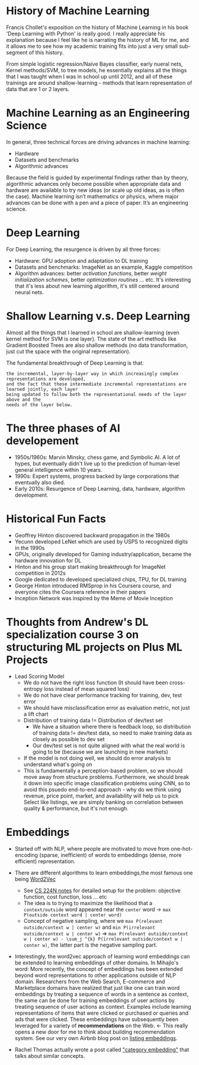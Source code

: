 # History of Machine Learning

Francis Chollet's exposition on the history of Machine Learning in his book 'Deep Learning with Python' is really good. I really appreciate his explanation because I feel like he is narrating the history of ML for me, and it allows me to see how my academic training fits into just a very small sub-segment of this history.

From simple logistic regression/Naive Bayes classifier, early nueral nets, Kernel methods/SVM, to tree models, he essentially explains all the things that I was taught when I was in school up until 2012, and all of these trainings are around shallow-learning - methods that learn representation of data that are 1 or 2 layers.

# Machine Learning as an Engineering Science

In general, three technical forces are driving advances in machine learning:

* Hardware
* Datasets and benchmarks
* Algorithmic advances

Because the field is guided by experimental findings rather than by theory, algorithmic advances only become possible when appropriate data and hardware are available to try new ideas (or scale up old ideas, as is often the case). Machine learning isn’t mathematics or physics, where major advances can be done with a pen and a piece of paper. It’s an engineering science.

# Deep Learning

For Deep Learning, the resurgence is driven by all three forces:

* Hardware: GPU adoption and adaptation to DL training
* Datasets and benchmarks: ImageNet as an example, Kaggle competition
* Algorithm advances: better _activation functions_, better _weight initialization schemes_, better _optimization routines_ ... etc. It's interesting that it's less about new learning algorithm, it's still centered around neural nets.

# Shallow Learning v.s. Deep Learning

Almost all the things that I learned in school are shallow-learning (even kernel method for SVM is one layer). The state of the art methods like Gradient Boosted Trees are also shallow methods (no data transformation, just cut the space with the original representation). 

The fundamental breakthrough of Deep Learning is that:


```
the incremental, layer-by-layer way in which increasingly complex representations are developed,
and the fact that these intermediate incremental representations are learned jointly, each layer
being updated to follow both the representational needs of the layer above and the
needs of the layer below. 
```

# The three phases of AI developement

* 1950s/1960s: Marvin Minsky, chess game, and Symbolic AI. A lot of hypes, but eventually didn't live up to the prediction of human-level general intelligence within 10 years.
* 1990s: Expert systems, progress backed by large corporations that eventually also died.
* Early 2010s: Resurgence of Deep Learning, data, hardware, algorithm development. 

# Historical Fun Facts

* Geoffrey Hinton discovered backward propagation in the 1980s
* Yecunn developed LeNet which are used by USPS to recognized digits in the 1990s
* GPUs, originally developed for Gaming industry/application, became the hardware innovation for DL
* Hinton and his group start making breakthrough for ImageNet competition in 2012s
* Google dedicated to developed specialized chips, TPU, for DL training
* George Hinton introduced RMSprop in his Coursera course, and everyone cites the Coursera reference in their papers
* Inception Network was inspired by the Meme of Movie Inception

# Thoughts from Andrew's DL specialization course 3 on structuring ML projects on Plus ML Projects

* Lead Scoring Model
	- We do not have the right loss function (It should have been cross-entropy loss instead of mean squared loss)
	- We do not have clear performance tracking for training, dev, test error
	- We should have misclassification error as evaluation metric, not just a lift chart
	- Distribution of training data != Distribution of dev/test set
		- We have a situation where there is feedback loop, so distribution of training data != dev/test data, so need to make training data as closely as possible to dev set
		- Our dev/test set is not quite aligned with what the real world is going to be (because we are launching in new markets)
	- If the model is not doing well, we should do error analysis to understand what's going on
	- This is fundamentally a perception-based problem, so we should move away from structure problems. Furthermore, we should break it down into specific image classification problems using CNN, so to avoid this psuedo end-to-end approach - why do we think using revenue, price point, market, and availability will help us to pick Select like listings, we are simply banking on correlation between quality & performance, but it's not enough.

# Embeddings

* Started off with NLP, where people are motivated to move from one-hot-encoding (sparse, inefficient) of words to embeddings (dense, more efficient) representation.

* There are different algorithms to learn embeddings,the most famous one being [Word2Vec](https://papers.nips.cc/paper/5021-distributed-representations-of-words-and-phrases-and-their-compositionality.pdf)
	* See [CS 224N notes](http://web.stanford.edu/class/cs224n/lectures/lecture2.pdf) for detailed setup for the problem: objective function, cost function, loss ... etc
	* The idea is to trying to maximize the likelihood that a `context/outside` word appeared near the `center` word -> `max P(outside context word | center word)`
	* Concept of negative sampling, where we `max P(relevant outside/context w | center w)` and `min P(irrelevant outside/context w | center w)` => `max P(relevant outside/context w | center w) - \sum_j ^{k} P(irrelevant outside/context w | center w)`, the latter part is the negative sampling part.

* Interestingly, the word2vec approach of learning word embeddings can be extended to learning embeddings of other domains. In Mihajlo's word: More recently, the concept of embeddings has been extended beyond word representations to other applications outside of NLP domain. Researchers from the Web Search, E-commerce and Marketplace domains have realized that just like one can train word embeddings by treating a sequence of words in a sentence as context, the same can be done for training embeddings of user actions by treating sequence of user actions as context. Examples include learning representations of items that were clicked or purchased or queries and ads that were clicked. These embeddings have subsequently been leveraged for a variety of **recommendations** on the Web. <- This really opens a new door for me to think about building recommendation system. See our very own Airbnb blog post on [listing embeddings](https://medium.com/airbnb-engineering/listing-embeddings-for-similar-listing-recommendations-and-real-time-personalization-in-search-601172f7603e). 

* Rachel Thomas actually wrote a post called ["category embedding"](http://www.fast.ai/2018/04/29/categorical-embeddings/) that talks about similar concepts.